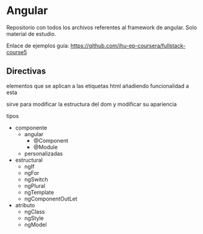 # Angular
Repositorio con todos los archivos referentes al framework de angular.
Solo material de estudio.

Enlace de ejemplos guía: https://github.com/jhu-ep-coursera/fullstack-course5

## Directivas

elementos que se aplican a las etiquetas html añadiendo funcionalidad a esta

sirve para modificar la estructura del dom y modificar su apariencia

tipos
* componente
    * angular
        * @Component
        * @Module
    * personalizadas 
* estructural
    * ngIf
    * ngFor
    * ngSwitch
    * ngPlural
    * ngTemplate
    * ngComponentOutLet
* atributo
    * ngClass
    * ngStyle
    * ngModel